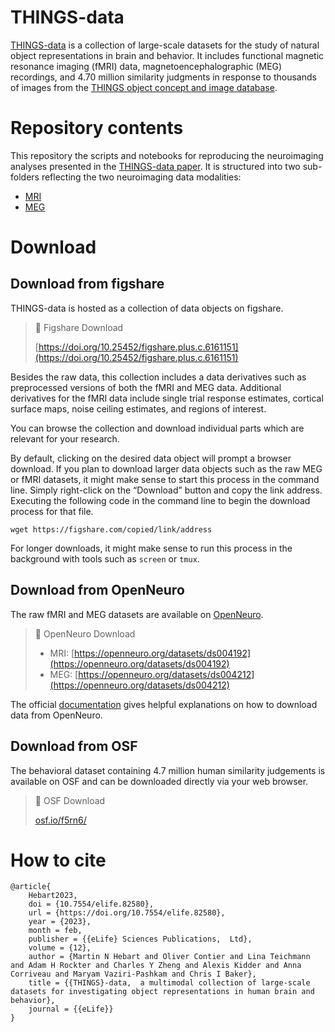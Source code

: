 # THINGS-data

[THINGS-data](https://elifesciences.org/articles/82580) is a collection of large-scale datasets for the study of natural object representations in brain and behavior. It includes functional magnetic resonance imaging (fMRI) data, magnetoencephalographic (MEG) recordings, and 4.70 million similarity judgments in response to thousands of images from the [THINGS object concept and image database](https://doi.org/10.1371/journal.pone.0223792).

# Repository contents

This repository the scripts and notebooks for reproducing the neuroimaging analyses presented in the [THINGS-data paper](https://doi.org/10.1101/2022.07.22.501123). It is structured into two sub-folders reflecting the two neuroimaging data modalities: 
- [MRI](MRI)
- [MEG](MEG)


# Download

## Download from figshare

THINGS-data is hosted as a collection of data objects on figshare. 

> 🔗 Figshare Download
> 
> [https://doi.org/10.25452/figshare.plus.c.6161151](https://doi.org/10.25452/figshare.plus.c.6161151)

Besides the raw data, this collection includes a data derivatives such as preprocessed versions of both the fMRI and MEG data. Additional derivatives for the fMRI data include single trial response estimates, cortical surface maps, noise ceiling estimates, and regions of interest.

You can browse the collection and download individual parts which are relevant for your research.

By default, clicking on the desired data object will prompt a browser download. If you plan to download larger data objects such as the raw MEG or fMRI datasets, it might make sense to start this process in the command line. Simply right-click on the “Download” button and copy the link address. Executing the following code in the command line to begin the download process for that file. 
```
wget https://figshare.com/copied/link/address
```
For longer downloads, it might make sense to run this process in the background with tools such as `screen` or `tmux`.

## Download from OpenNeuro

The raw fMRI and MEG datasets are available on [OpenNeuro](https://openneuro.org). 

> 🔗 OpenNeuro Download
> 
> - MRI: [https://openneuro.org/datasets/ds004192](https://openneuro.org/datasets/ds004192)
> - MEG: [https://openneuro.org/datasets/ds004212](https://openneuro.org/datasets/ds004212)



The official [documentation](https://docs.openneuro.org/user-guide) gives helpful explanations on how to download data from OpenNeuro.


## Download from OSF

The behavioral dataset containing 4.7 million human similarity judgements is available on OSF and can be downloaded directly via your web browser.

> 🔗 OSF Download
> 
> [osf.io/f5rn6/](https://osf.io/f5rn6/)


# How to cite
```
@article{
	Hebart2023,
	doi = {10.7554/elife.82580},
  	url = {https://doi.org/10.7554/elife.82580},
	year = {2023},
	month = feb,
	publisher = {{eLife} Sciences Publications,  Ltd},
	volume = {12},
	author = {Martin N Hebart and Oliver Contier and Lina Teichmann and Adam H Rockter and Charles Y Zheng and Alexis Kidder and Anna Corriveau and Maryam Vaziri-Pashkam and Chris I Baker},
	title = {{THINGS}-data,  a multimodal collection of large-scale datasets for investigating object representations in human brain and behavior},
	journal = {{eLife}}
}
```